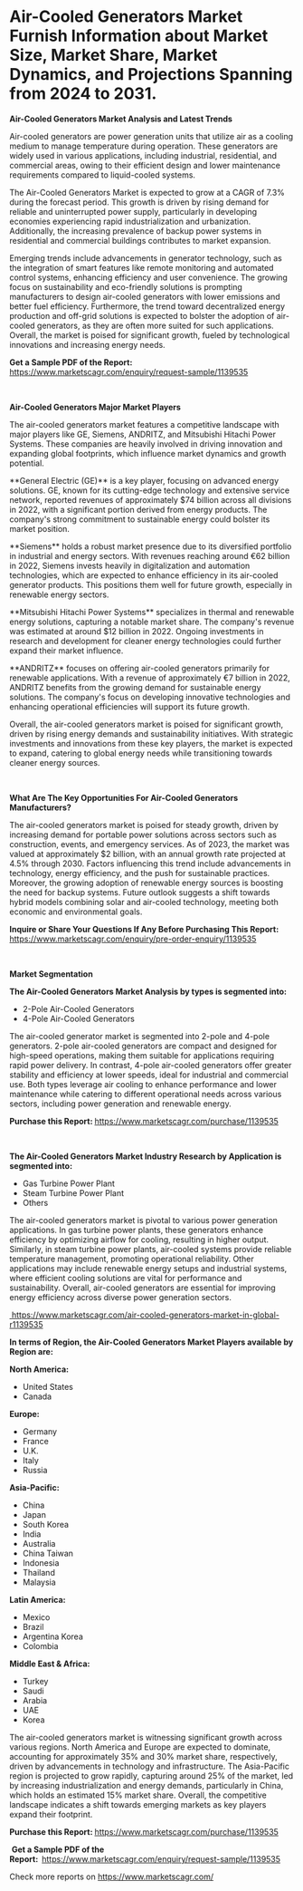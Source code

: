 <p><h1>Air-Cooled Generators Market Furnish Information about Market Size, Market Share, Market Dynamics, and Projections Spanning from 2024 to 2031.</h1></p><p><strong>Air-Cooled Generators Market Analysis and Latest Trends</strong></p>
<p><p>Air-cooled generators are power generation units that utilize air as a cooling medium to manage temperature during operation. These generators are widely used in various applications, including industrial, residential, and commercial areas, owing to their efficient design and lower maintenance requirements compared to liquid-cooled systems.</p><p>The Air-Cooled Generators Market is expected to grow at a CAGR of 7.3% during the forecast period. This growth is driven by rising demand for reliable and uninterrupted power supply, particularly in developing economies experiencing rapid industrialization and urbanization. Additionally, the increasing prevalence of backup power systems in residential and commercial buildings contributes to market expansion.</p><p>Emerging trends include advancements in generator technology, such as the integration of smart features like remote monitoring and automated control systems, enhancing efficiency and user convenience. The growing focus on sustainability and eco-friendly solutions is prompting manufacturers to design air-cooled generators with lower emissions and better fuel efficiency. Furthermore, the trend toward decentralized energy production and off-grid solutions is expected to bolster the adoption of air-cooled generators, as they are often more suited for such applications. Overall, the market is poised for significant growth, fueled by technological innovations and increasing energy needs.</p></p>
<p><strong>Get a Sample PDF of the Report:&nbsp;</strong> <a href="https://www.marketscagr.com/enquiry/request-sample/1139535?utm_campaign=1895&utm_medium=2&utm_source=Github&utm_content=ia&utm_term=28122024&utm_id=air-cooled-generators">https://www.marketscagr.com/enquiry/request-sample/1139535</a></p>
<p>&nbsp;</p>
<p><strong>Air-Cooled Generators Major Market Players</strong></p>
<p><p>The air-cooled generators market features a competitive landscape with major players like GE, Siemens, ANDRITZ, and Mitsubishi Hitachi Power Systems. These companies are heavily involved in driving innovation and expanding global footprints, which influence market dynamics and growth potential.</p><p>**General Electric (GE)** is a key player, focusing on advanced energy solutions. GE, known for its cutting-edge technology and extensive service network, reported revenues of approximately $74 billion across all divisions in 2022, with a significant portion derived from energy products. The company's strong commitment to sustainable energy could bolster its market position.</p><p>**Siemens** holds a robust market presence due to its diversified portfolio in industrial and energy sectors. With revenues reaching around €62 billion in 2022, Siemens invests heavily in digitalization and automation technologies, which are expected to enhance efficiency in its air-cooled generator products. This positions them well for future growth, especially in renewable energy sectors.</p><p>**Mitsubishi Hitachi Power Systems** specializes in thermal and renewable energy solutions, capturing a notable market share. The company's revenue was estimated at around $12 billion in 2022. Ongoing investments in research and development for cleaner energy technologies could further expand their market influence.</p><p>**ANDRITZ** focuses on offering air-cooled generators primarily for renewable applications. With a revenue of approximately €7 billion in 2022, ANDRITZ benefits from the growing demand for sustainable energy solutions. The company's focus on developing innovative technologies and enhancing operational efficiencies will support its future growth.</p><p>Overall, the air-cooled generators market is poised for significant growth, driven by rising energy demands and sustainability initiatives. With strategic investments and innovations from these key players, the market is expected to expand, catering to global energy needs while transitioning towards cleaner energy sources.</p></p>
<p>&nbsp;</p>
<p><strong>What Are The Key Opportunities For Air-Cooled Generators Manufacturers?</strong></p>
<p><p>The air-cooled generators market is poised for steady growth, driven by increasing demand for portable power solutions across sectors such as construction, events, and emergency services. As of 2023, the market was valued at approximately $2 billion, with an annual growth rate projected at 4.5% through 2030. Factors influencing this trend include advancements in technology, energy efficiency, and the push for sustainable practices. Moreover, the growing adoption of renewable energy sources is boosting the need for backup systems. Future outlook suggests a shift towards hybrid models combining solar and air-cooled technology, meeting both economic and environmental goals.</p></p>
<p><strong>Inquire or Share Your Questions If Any Before Purchasing This Report:</strong> <a href="https://www.marketscagr.com/enquiry/pre-order-enquiry/1139535?utm_campaign=1895&utm_medium=2&utm_source=Github&utm_content=ia&utm_term=28122024&utm_id=air-cooled-generators">https://www.marketscagr.com/enquiry/pre-order-enquiry/1139535</a></p>
<p>&nbsp;</p>
<p><strong>Market Segmentation</strong></p>
<p><strong>The Air-Cooled Generators Market Analysis by types is segmented into:</strong></p>
<p><ul><li>2-Pole Air-Cooled Generators</li><li>4-Pole Air-Cooled Generators</li></ul></p>
<p><p>The air-cooled generator market is segmented into 2-pole and 4-pole generators. 2-pole air-cooled generators are compact and designed for high-speed operations, making them suitable for applications requiring rapid power delivery. In contrast, 4-pole air-cooled generators offer greater stability and efficiency at lower speeds, ideal for industrial and commercial use. Both types leverage air cooling to enhance performance and lower maintenance while catering to different operational needs across various sectors, including power generation and renewable energy.</p></p>
<p><strong>Purchase this Report:&nbsp;</strong><a href="https://www.marketscagr.com/purchase/1139535?utm_campaign=1895&utm_medium=2&utm_source=Github&utm_content=ia&utm_term=28122024&utm_id=air-cooled-generators">https://www.marketscagr.com/purchase/1139535</a></p>
<p>&nbsp;</p>
<p><strong>The Air-Cooled Generators Market Industry Research by Application is segmented into:</strong></p>
<p><ul><li>Gas Turbine Power Plant</li><li>Steam Turbine Power Plant</li><li>Others</li></ul></p>
<p><p>The air-cooled generators market is pivotal to various power generation applications. In gas turbine power plants, these generators enhance efficiency by optimizing airflow for cooling, resulting in higher output. Similarly, in steam turbine power plants, air-cooled systems provide reliable temperature management, promoting operational reliability. Other applications may include renewable energy setups and industrial systems, where efficient cooling solutions are vital for performance and sustainability. Overall, air-cooled generators are essential for improving energy efficiency across diverse power generation sectors.</p></p>
<p><a href="https://www.marketscagr.com/air-cooled-generators-market-in-global-r1139535?utm_campaign=1895&utm_medium=2&utm_source=Github&utm_content=ia&utm_term=28122024&utm_id=air-cooled-generators">&nbsp;https://www.marketscagr.com/air-cooled-generators-market-in-global-r1139535</a></p>
<p><strong>In terms of Region, the Air-Cooled Generators Market Players available by Region are:</strong></p>
<p>
    <p> <strong> North America: </strong>
        <ul>
            <li>United States</li>
            <li>Canada</li>
        </ul>
        </p> 
    <p> <strong> Europe: </strong>
        <ul>
            <li>Germany</li>
            <li>France</li>
            <li>U.K.</li>
            <li>Italy</li>
            <li>Russia</li>
        </ul>
        </p> 
    <p> <strong> Asia-Pacific: </strong>
        <ul>
            <li>China</li>
            <li>Japan</li>
            <li>South Korea</li>
            <li>India</li>
            <li>Australia</li>
            <li>China Taiwan</li>
            <li>Indonesia</li>
            <li>Thailand</li>
            <li>Malaysia</li>
        </ul>
        </p> 
    <p> <strong> Latin America: </strong>
        <ul>
            <li>Mexico</li>
            <li>Brazil</li>
            <li>Argentina Korea</li>
            <li>Colombia</li>
        </ul>
        </p> 
    <p> <strong> Middle East & Africa: </strong>
        <ul>
            <li>Turkey</li>
            <li>Saudi</li>
            <li>Arabia</li>
            <li>UAE</li>
            <li>Korea</li>
        </ul>
    </p>
    </p>
<p><p>The air-cooled generators market is witnessing significant growth across various regions. North America and Europe are expected to dominate, accounting for approximately 35% and 30% market share, respectively, driven by advancements in technology and infrastructure. The Asia-Pacific region is projected to grow rapidly, capturing around 25% of the market, led by increasing industrialization and energy demands, particularly in China, which holds an estimated 15% market share. Overall, the competitive landscape indicates a shift towards emerging markets as key players expand their footprint.</p></p>
<p><strong>Purchase this Report: </strong><a href="https://www.marketscagr.com/purchase/1139535?utm_campaign=1895&utm_medium=2&utm_source=Github&utm_content=ia&utm_term=28122024&utm_id=air-cooled-generators">https://www.marketscagr.com/purchase/1139535</a></p>
<p>&nbsp;<strong>Get a Sample PDF of the Report:&nbsp;&nbsp;</strong><a href="https://www.marketscagr.com/enquiry/request-sample/1139535?utm_campaign=1895&utm_medium=2&utm_source=Github&utm_content=ia&utm_term=28122024&utm_id=air-cooled-generators">https://www.marketscagr.com/enquiry/request-sample/1139535</a></p>
<p><strong></strong></p>
<p>Check more reports on <a href="https://www.marketscagr.com/?utm_campaign=1895&utm_medium=2&utm_source=Github&utm_content=ia&utm_term=28122024&utm_id=air-cooled-generators">https://www.marketscagr.com/</a></p>